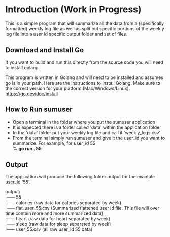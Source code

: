 # Introduction (Work in Progress)

This is a simple program that will summarize all the data from a (specifically formatted) weekly log file as well as split out specific portions of the weekly 
log file into a user id specific output folder and set of files.

## Download and Install Go 

If you want to build and run this directly from the source code you will need to install golang

This program is written in Golang and will need to be installed and assumes go is in your path. Here are the instructions to install Golang. Make sure to the correct version for your
platform (Mac/Windows/Linux). https://go.dev/doc/install


## How to Run sumuser

- Open a terminal in the folder where you put the sumuser application
- It is expected there is a folder called 'data' within the application folder
- In the 'data' folder put your weekly log file and call it 'weekly_logs.csv'
- From the terminal simply run sumuser and give it the user_id you want to summarize. For example, for user_id 55 <br>
   % <b> go run . 55 </b>

## Output

The application will produce the following folder output for the example user_id '55'. 


output/ <br>
└── 55 <br>
    ├── calories (raw data for calories separated by week) <br>
    ├── flat_user_55.csv (Summarized flattened user id file. This file will over time contain more and more summarized data) <br>
    ├── heart (raw data for heart separated by week) <br>
    ├── sleep (raw data for sleep separated by week) <br>
    └── user_55.csv (all raw user_id 55 data) <br>
